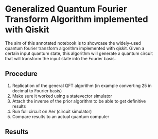 # Generalized Quantum Fourier Transform Algorithm implemented with Qiskit
The aim of this annotated notebook is to showcase the widely-used quantum fourier transform algorithm implemented with qiskit. Given a certain input quantum state, this algorithm will generate a quantum circuit that will transform the input state into the Fourier basis. 
## Procedure
1. Replication of the general QFT algorithm (in example converting 25 in decimal to Fourier basis)
2. Make sure it worked using a statevector simulator
3. Attach the inverse of the prior algorithm to be able to get definitive results
4. Run full circuit on Aer (circuit simulator)
5. Compare results to an actual quantum computer
## Results

